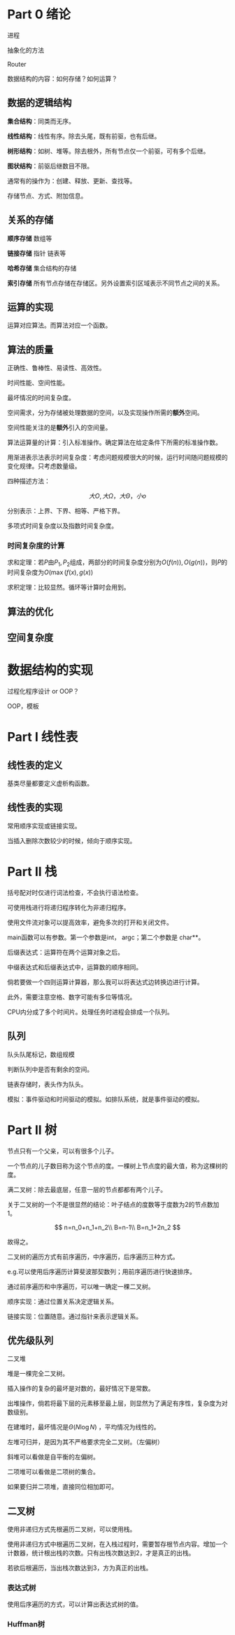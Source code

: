 # Part 0 绪论

进程

抽象化的方法

Router

数据结构的内容：如何存储？如何运算？

## 数据的逻辑结构

**集合结构**：同类而无序。

**线性结构**：线性有序。除去头尾，既有前驱，也有后继。

**树形结构**：如树、堆等。除去根外，所有节点仅一个前驱，可有多个后继。

**图状结构**：前驱后继数目不限。

通常有的操作为：创建、释放、更新、查找等。

存储节点、方式、附加信息。

## 关系的存储

**顺序存储** 数组等

**链接存储** 指针 链表等

**哈希存储** 集合结构的存储

**索引存储** 所有节点存储在存储区。另外设置索引区域表示不同节点之间的关系。

## 运算的实现

运算对应算法。而算法对应一个函数。

## 算法的质量

正确性、鲁棒性、易读性、高效性。

时间性能、空间性能。

最坏情况的时间复杂度。

空间需求，分为存储被处理数据的空间，以及实现操作所需的**额外**空间。

空间性能关注的是**额外**引入的空间量。

算法运算量的计算：引入标准操作。确定算法在给定条件下所需的标准操作数。

用渐进表示法表示时间复杂度：考虑问题规模很大的时候，运行时间随问题规模的变化规律。只考虑数量级。

四种描述方法：

$$
大O,大\Omega，大\Theta，小o
$$

分别表示：上界、下界、相等、严格下界。

多项式时间复杂度以及指数时间复杂度。

### 时间复杂度的计算

求和定理：若$P$由$P_1,P_2$组成，两部分的时间复杂度分别为$O(f(n)),O(g(n))$，则$P$的时间复杂度为$O(\max(f(x),g(x))$

求积定理：比较显然。循环等计算时会用到。

## 算法的优化

## 空间复杂度

# 数据结构的实现

过程化程序设计 or OOP？

OOP，模板

# Part I 线性表

## 线性表的定义

基类尽量都要定义虚析构函数。

## 线性表的实现

常用顺序实现或链接实现。

当插入删除次数较少的时候，倾向于顺序实现。

# Part II 栈

括号配对时仅进行词法检查，不会执行语法检查。

可使用栈进行将递归程序转化为非递归程序。

使用文件流对象可以提高效率，避免多次的打开和关闭文件。

main函数可以有参数。第一个参数是int， argc；第二个参数是 char**。

后缀表达式：运算符在两个运算对象之后。

中缀表达式和后缀表达式中，运算数的顺序相同。

倘若要做一个四则运算计算器，那么我可以将表达式边转换边进行计算。

此外，需要注意空格、数字可能有多位等情况。

CPU内分成了多个时间片。处理任务时进程会排成一个队列。

## 队列

队头队尾标记，数组规模

判断队列中是否有剩余的空间。

链表存储时，表头作为队头。

模拟：事件驱动和时间驱动的模拟。如排队系统，就是事件驱动的模拟。

# Part II 树

节点只有一个父亲，可以有很多个儿子。

一个节点的儿子数目称为这个节点的度。一棵树上节点度的最大值，称为这棵树的度。

满二叉树：除去最底层，任意一层的节点都都有两个儿子。

关于二叉树的一个不是很显然的结论：叶子结点的度数等于度数为2的节点数加1。

$$
n=n_0+n_1+n_2\\
B=n-1\\
B=n_1+2n_2
$$

故得之。

二叉树的遍历方式有前序遍历，中序遍历，后序遍历三种方式。

e.g.可以使用后序遍历计算斐波那契数列；用前序遍历进行快速排序。

通过前序遍历和中序遍历，可以唯一确定一棵二叉树。

顺序实现：通过位置关系决定逻辑关系。

链接实现：位置随意。通过指针来表示逻辑关系。

## 优先级队列

二叉堆

堆是一棵完全二叉树。

插入操作的复杂的最坏是对数的，最好情况下是常数。

出堆操作，倘若将最下层的元素移至最上层，则显然为了满足有序性，复杂度为对数级别。

在建堆时，最坏情况是$\Theta(N\log N)$ ，平均情况为线性的。

左堆可归并，是因为其不严格要求完全二叉树。（左偏树）

斜堆可以看做是自平衡的左偏树。

二项堆可以看做是二项树的集合。

如果要归并二项堆，直接同位相加即可。

## 二叉树

使用非递归方式先根遍历二叉树，可以使用栈。

使用非递归方式中根遍历二叉树，在入栈过程时，需要暂存根节点内容。增加一个计数器，统计根出栈的次数。只有出栈次数达到2，才是真正的出栈。

若欲后根遍历，当出栈次数达到3，方为真正的出栈。

### 表达式树

使用后序遍历的方式，可以计算出表达式树的值。

### Huffman树
